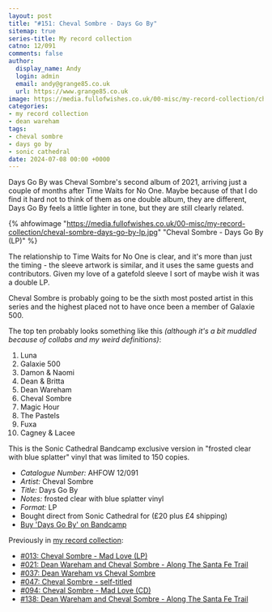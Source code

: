 ```yaml
---
layout: post
title: "#151: Cheval Sombre - Days Go By"
sitemap: true
series-title: My record collection
catno: 12/091
comments: false
author:
  display_name: Andy
  login: admin
  email: andy@grange85.co.uk
  url: https://www.grange85.co.uk
image: https://media.fullofwishes.co.uk/00-misc/my-record-collection/cheval-sombre-days-go-by-lp.jpg
categories:
- my record collection
- dean wareham
tags:
- cheval sombre
- days go by
- sonic cathedral
date: 2024-07-08 00:00 +0000
---
```

Days Go By was Cheval Sombre's second album of 2021, arriving just a couple of months after Time Waits for No One. Maybe because of that I do find it hard not to think of them as one double album, they are different, Days Go By feels a little lighter in tone, but they are still clearly related.

{% ahfowimage "https://media.fullofwishes.co.uk/00-misc/my-record-collection/cheval-sombre-days-go-by-lp.jpg" "Cheval Sombre - Days Go By (LP)" %}

The relationship to Time Waits for No One is clear, and it's more than just the timing - the sleeve artwork is similar, and it uses the same guests and contributors. Given my love of a gatefold sleeve I sort of maybe wish it was a double LP.

Cheval Sombre is probably going to be the sixth most posted artist in this series and the highest placed not to have once been a member of Galaxie 500. 

The top ten probably looks something like this _(although it's a bit muddled because of collabs and my weird definitions)_:

1. Luna
2. Galaxie 500
3. Damon & Naomi
4. Dean & Britta
5. Dean Wareham
6. Cheval Sombre
7. Magic Hour
8. The Pastels
9. Fuxa
10. Cagney & Lacee

This is the Sonic Cathedral Bandcamp exclusive version in "frosted clear with blue splatter" vinyl that was limited to 150 copies.

 - *Catalogue Number:* AHFOW 12/091
 - *Artist:* Cheval Sombre
 - *Title:* Days Go By
 - *Notes:* frosted clear with blue splatter vinyl
 - *Format:* LP
 - Bought direct from Sonic Cathedral for (£20 plus £4 shipping)
 - [Buy 'Days Go By' on Bandcamp](https://chevalsombre.bandcamp.com/album/days-go-by)

Previously in [my record collection](/category/my-record-collection):
 - [#013: Cheval Sombre - Mad Love (LP)](/2023/03/02/my-record-collection-013-cheval-sombre-mad-love-lp/)
 - [#021: Dean Wareham and Cheval Sombre - Along The Santa Fe Trail](/2023/03/30/my-record-collection-021-dean-wareham-and-cheval-sombre-along-the-santa-fe-trail/)
 - [#037: Dean Wareham vs Cheval Sombre](/2023/05/25/my-record-collection-037-dean-wareham-vs-cheval-sombre/)
 - [#047: Cheval Sombre - self-titled](/2023/06/29/my-record-collection-047-cheval-sombre-self-titled/)
 - [#094: Cheval Sombre - Mad Love (CD)](/2023/12/11/my-record-collection-094-cheval-sombre-mad-love-cd/)
 - [#138: Dean Wareham and Cheval Sombre - Along The Santa Fe Trail](/2024/05/23/my-record-collection-138-dean-wareham-and-cheval-sombre-along-the-santa-fe-trail/)

